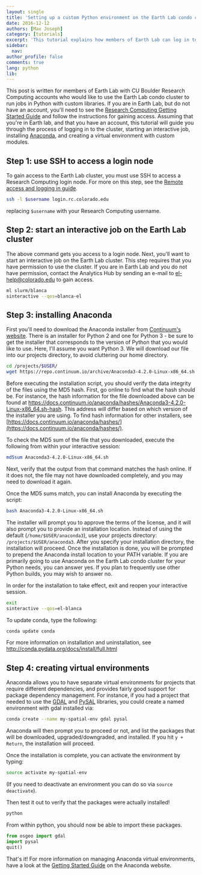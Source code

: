 ```yaml
---
layout: single
title: 'Setting up a custom Python environment on the Earth Lab condo cluster'
date: 2016-12-12
authors: [Max Joseph]
category: [tutorials]
excerpt: 'This tutorial explains how members of Earth Lab can log in to the condo cluster and set up Python environments with Anaconda.'
sidebar:
  nav:
author_profile: false
comments: true
lang: python
lib: 
---
```


This post is written for members of Earth Lab with CU Boulder Research Computing accounts who would like to use the Earth Lab condo cluster to run jobs in Python with custom libraries. 
If you are in Earth Lab, but do not have an account, you'll need to see the [Research Computing Getting Started Guide](https://rc.colorado.edu/support/getting-started.html) and follow the instructions for gaining access.
Assuming that you're in Earth lab, and that you have an account, this tutorial will guide you through the process of logging in to the cluster, starting an interactive job, installing [Anaconda](https://www.continuum.io/), and creating a virtual environment with custom modules. 

## Step 1: use SSH to access a login node

To gain access to the Earth Lab cluster, you must use SSH to access a Research Computing login node. 
For more on this step, see the [Remote access and logging in guide](https://rc.colorado.edu/support/user-guide/remote-access.html).

```bash
ssh -l $username login.rc.colorado.edu
```

replacing `$username` with your Research Computing username. 

## Step 2: start an interactive job on the Earth Lab cluster

The above command gets you access to a login node. 
Next, you'll want to start an interactive job on the Earth Lab cluster. 
This step requires that you have permission to use the cluster. 
If you are in Earth Lab and you do not have permission, contact the Analytics Hub by sending an e-mail to el-help@colorado.edu to gain access. 

```bash
ml slurm/blanca
sinteractive --qos=blanca-el
```

## Step 3: installing Anaconda

First you'll need to download the Anaconda installer from [Continuum's website](https://www.continuum.io/downloads). 
There is an installer for Python 2 and one for Python 3 - be sure to get the installer that corresponds to the version of Python that you would like to use. 
Here, I'll assume you want Python 3.
We will download our file into our projects directory, to avoid cluttering our home directory. 

```bash
cd /projects/$USER/
wget https://repo.continuum.io/archive/Anaconda3-4.2.0-Linux-x86_64.sh
```

Before executing the installation script, you should verify the data integrity of the files using the MD5 hash. 
First, go online to find what the hash should be. 
For instance, the hash information for the file downloaded above can be found at https://docs.continuum.io/anaconda/hashes/Anaconda3-4.2.0-Linux-x86_64.sh-hash. 
This address will differ based on which version of the installer you are using. 
To find hash information for other installers, see [https://docs.continuum.io/anaconda/hashes/](https://docs.continuum.io/anaconda/hashes/).

To check the MD5 sum of the file that you downloaded, execute the following from within your interactive session: 

```bash
md5sum Anaconda3-4.2.0-Linux-x86_64.sh 
```

Next, verify that the output from that command matches the hash online. 
If it does not, the file may not have downloaded completely, and you may need to download it again. 

Once the MD5 sums match, you can install Anaconda by executing the script:

```bash
bash Anaconda3-4.2.0-Linux-x86_64.sh
```

The installer will prompt you to approve the terms of the license, and it will also prompt you to provide an installation location. 
Instead of using the default (`/home/$USER/anaconda3`), use your projects directory: `/projects/$USER/anaconda3`. 
After you specify your installation directory, the installation will proceed. 
Once the installation is done, you will be prompted to prepend the Anaconda install location to your PATH variable. 
If you are primarily going to use Anaconda on the Earth Lab condo cluster for your Python needs, you can answer yes. 
If you plan to frequently use other Python builds, you may wish to answer no. 

In order for the installation to take effect, exit and reopen your interactive session. 

```bash
exit
sinteractive --qos=el-blanca
```

To update conda, type the following:

```bash
conda update conda
```
 
For more information on installation and uninstallation, see http://conda.pydata.org/docs/install/full.html

## Step 4: creating virtual environments

Anaconda allows you to have separate virtual environments for projects that require different dependencies, and provides fairly good support for package dependency management. 
For instance, if you had a project that needed to use the [GDAL](http://www.gdal.org/) and [PySAL](http://pysal.readthedocs.io/en/latest/) libraries, you could create a named environment with gdal installed via:

```bash
conda create --name my-spatial-env gdal pysal 
```

Anaconda will then prompt you to proceed or not, and list the packages that will be downloaded, upgraded/downgraded, and installed.
If you hit `y + Return`, the installation will proceed. 

Once the installation is complete, you can activate the environment by typing:

```bash
source activate my-spatial-env
```

(If you need to deactivate an environment you can do so via `source deactivate`).

Then test it out to verify that the packages were actually installed!

```bash
python
```

From within python, you should now be able to import these packages. 

```python
from osgeo import gdal
import pysal
quit()
```

That's it! 
For more information on managing Anaconda virtual environments, have a look at the [Getting Started Guide](http://conda.pydata.org/docs/test-drive.html) on the Anaconda website. 


